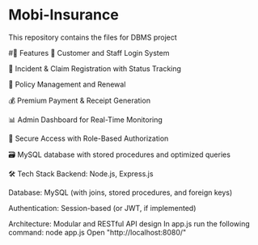 # Mobi-Insurance
This repository contains the files for DBMS project

#🔧 Features
🚗 Customer and Staff Login System

📝 Incident & Claim Registration with Status Tracking

📜 Policy Management and Renewal

💰 Premium Payment & Receipt Generation

📊 Admin Dashboard for Real-Time Monitoring

🔐 Secure Access with Role-Based Authorization

🗃️ MySQL database with stored procedures and optimized queries

🛠️ Tech Stack
Backend: Node.js, Express.js

Database: MySQL (with joins, stored procedures, and foreign keys)

Authentication: Session-based (or JWT, if implemented)

Architecture: Modular and RESTful API design
In app.js run the following command:
node app.js
Open "http://localhost:8080/"
